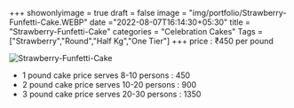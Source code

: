 +++
showonlyimage = true
draft = false
image = "img/portfolio/Strawberry-Funfetti-Cake.WEBP"
date ="2022-08-07T16:14:30+05:30"
title = "Strawberry-Funfetti-Cake"
categories = "Celebration Cakes"
Tags = ["Strawberry","Round","Half Kg","One Tier"]
+++
price : ₹450 per pound
<!--more-->
![Strawberry-Funfetti-Cake](/img/portfolio/Strawberry-Funfetti-Cake.WEBP)
* 1 pound cake price serves 8-10 persons : 450
* 2 pound cake price serves 10-20 persons : 900
* 3 pound cake price serves 20-30 persons : 1350
